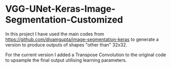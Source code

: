 # VGG-UNet-Keras-Image-Segmentation-Customized
In this project I have used the main codes from https://github.com/divamgupta/image-segmentation-keras to generate a version to produce outputs of shapes "other than" 32x32.

For the current version I added a Transpose Convolution to the original code to upsample the final output utilising learning parameters.

